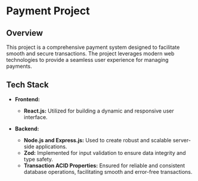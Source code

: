 # Payment Project

## Overview

This project is a comprehensive payment system designed to facilitate smooth and secure transactions. The project leverages modern web technologies to provide a seamless user experience for managing payments.

## Tech Stack

- **Frontend:**
  - **React.js:** Utilized for building a dynamic and responsive user interface.
  
- **Backend:**
  - **Node.js and Express.js:** Used to create robust and scalable server-side applications.
  - **Zod:** Implemented for input validation to ensure data integrity and type safety.
  - **Transaction ACID Properties:** Ensured for reliable and consistent database operations, facilitating smooth and error-free transactions.
